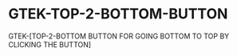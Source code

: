# GTEK-TOP-2-BOTTOM-BUTTON
GTEK-[TOP-2-BOTTOM BUTTON FOR GOING BOTTOM TO TOP BY CLICKING THE BUTTON]
